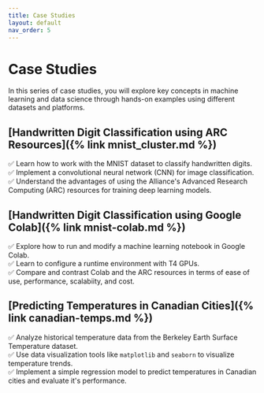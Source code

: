 ```yaml
---
title: Case Studies 
layout: default 
nav_order: 5
---
```


# Case Studies

In this series of case studies, you will explore key concepts in machine learning and data science through hands-on examples using different datasets and platforms. 

## [Handwritten Digit Classification using ARC Resources]({% link mnist_cluster.md %})
✅ Learn how to work with the MNIST dataset to classify handwritten digits.  
✅ Implement a convolutional neural network (CNN) for image classification.  
✅ Understand the advantages of using the Alliance's Advanced Research Computing (ARC) resources for training deep learning models.  

## [Handwritten Digit Classification using Google Colab]({% link mnist-colab.md %})
✅ Explore how to run and modify a machine learning notebook in Google Colab.  
✅ Learn to configure a runtime environment with T4 GPUs.  
✅ Compare and contrast Colab and the ARC resources in terms of ease of use, performance, scalabiity, and cost.   

## [Predicting Temperatures in Canadian Cities]({% link canadian-temps.md %})
✅ Analyze historical temperature data from the Berkeley Earth Surface Temperature dataset.   
✅ Use data visualization tools like `matplotlib` and `seaborn` to visualize temperature trends.  
✅ Implement a simple regression model to predict temperatures in Canadian cities and evaluate it's performance.
